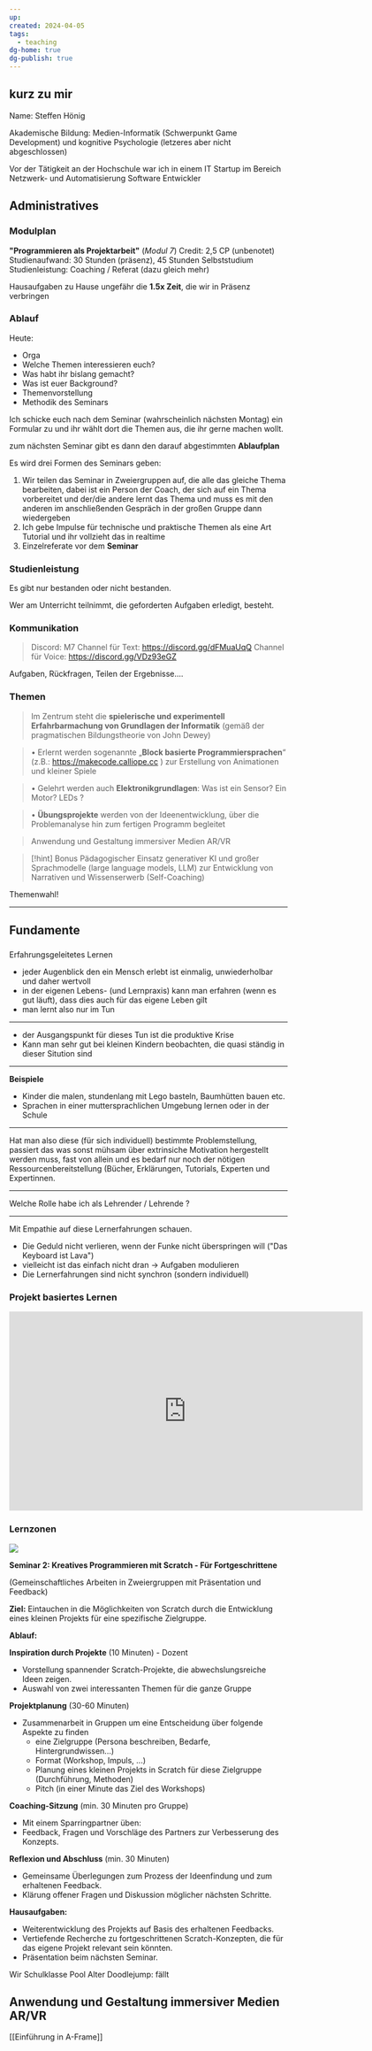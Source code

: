 ```yaml
---
up: 
created: 2024-04-05
tags:
  - teaching
dg-home: true
dg-publish: true
---
```



## kurz zu mir

Name: Steffen Hönig

Akademische Bildung: Medien-Informatik (Schwerpunkt Game Development) und kognitive Psychologie (letzeres aber nicht abgeschlossen)

Vor der Tätigkeit an der Hochschule war ich in einem IT Startup im Bereich Netzwerk- und Automatisierung Software Entwickler

## Administratives

### Modulplan

**"Programmieren als Projektarbeit"** (_Modul 7_)
Credit: 2,5 CP (unbenotet)
Studienaufwand: 30 Stunden (präsenz), 45 Stunden Selbststudium
Studienleistung: Coaching / Referat (dazu gleich mehr)

Hausaufgaben zu Hause ungefähr die **1.5x Zeit**, die wir in Präsenz verbringen

### Ablauf

Heute:

- Orga
- Welche Themen interessieren euch?
- Was habt ihr bislang gemacht?
- Was ist euer Background?
- Themenvorstellung
- Methodik des Seminars

Ich schicke euch nach dem Seminar (wahrscheinlich nächsten Montag) ein Formular zu und ihr wählt dort die Themen aus, die ihr gerne machen wollt.

zum nächsten Seminar gibt es dann den darauf abgestimmten **Ablaufplan**

Es wird drei Formen des Seminars geben:

1. Wir teilen das Seminar in Zweiergruppen auf, die alle das gleiche Thema bearbeiten, dabei ist ein Person der Coach, der sich auf ein Thema vorbereitet und der/die andere lernt das Thema und muss es mit den anderen im anschließenden Gespräch in der großen Gruppe dann wiedergeben
2. Ich gebe Impulse für technische und praktische Themen als eine Art Tutorial und ihr vollzieht das in realtime
3. Einzelreferate vor dem **Seminar**

### Studienleistung

Es gibt nur bestanden oder nicht bestanden.

Wer am Unterricht teilnimmt, die geforderten Aufgaben erledigt, besteht.

### Kommunikation

> Discord: M7
> Channel für Text: https://discord.gg/dFMuaUqQ
> Channel für Voice: https://discord.gg/VDz93eGZ

Aufgaben, Rückfragen, Teilen der Ergebnisse....

### Themen

> Im Zentrum steht die **spielerische und experimentell Erfahrbarmachung von Grundlagen der Informatik** (gemäß der pragmatischen Bildungstheorie von John Dewey)

> • Erlernt werden sogenannte „**Block basierte Programmiersprachen**“ (z.B.:
> https://makecode.calliope.cc )
> zur Erstellung von Animationen und kleiner Spiele

> • Gelehrt werden auch **Elektronikgrundlagen**: Was ist ein Sensor? Ein Motor? LEDs ?

> • **Übungsprojekte** werden von der Ideenentwicklung, über die Problemanalyse hin zum
> fertigen Programm begleitet

> Anwendung und Gestaltung immersiver Medien AR/VR

> [!hint] Bonus
> Pädagogischer Einsatz generativer KI und großer Sprachmodelle (large language models, LLM) zur Entwicklung von Narrativen und Wissenserwerb (Self-Coaching)

Themenwahl!

---

## Fundamente

###

Erfahrungsgeleitetes Lernen

- jeder Augenblick den ein Mensch erlebt ist einmalig, unwiederholbar und daher wertvoll
- in der eigenen Lebens- (und Lernpraxis) kann man erfahren (wenn es gut läuft), dass dies auch für das eigene Leben gilt
- man lernt also nur im Tun

---

- der Ausgangspunkt für dieses Tun ist die produktive Krise
- Kann man sehr gut bei kleinen Kindern beobachten, die quasi ständig in dieser Sitution sind

---

**Beispiele**

- Kinder die malen, stundenlang mit Lego basteln, Baumhütten bauen etc.
- Sprachen in einer muttersprachlichen Umgebung lernen oder in der Schule

---

Hat man also diese (für sich individuell) bestimmte Problemstellung, passiert das was sonst mühsam über extrinsiche Motivation hergestellt werden muss, fast von allein und es bedarf nur noch der nötigen Ressourcenbereitstellung (Bücher, Erklärungen, Tutorials, Experten und Expertinnen.

---

Welche Rolle habe ich als Lehrender / Lehrende ?

---

Mit Empathie auf diese Lernerfahrungen schauen.

- Die Geduld nicht verlieren, wenn der Funke nicht überspringen will ("Das Keyboard ist Lava")
- vielleicht ist das einfach nicht dran -> Aufgaben modulieren
- Die Lernerfahrungen sind nicht synchron (sondern individuell)

### Projekt basiertes Lernen

<iframe width="640" height="360" src="https://www.youtube.com/embed/qbVc-4k6ddc" title="YouTube video player" frameborder="0" allow="accelerometer; autoplay; clipboard-write; encrypted-media; gyroscope; picture-in-picture" allowfullscreen></iframe>

### Lernzonen

![](https://pads.eigenbaukombinat.de/uploads/aaa9968eabbbb460772658707.png)

**Seminar 2: Kreatives Programmieren mit Scratch - Für Fortgeschrittene**

(Gemeinschaftliches Arbeiten in Zweiergruppen mit Präsentation und Feedback)

**Ziel:** Eintauchen in die Möglichkeiten von Scratch durch die Entwicklung eines kleinen Projekts für eine spezifische Zielgruppe.

**Ablauf:**

**Inspiration durch Projekte** (10 Minuten) - Dozent

- Vorstellung spannender Scratch-Projekte, die abwechslungsreiche Ideen zeigen.
- Auswahl von zwei interessanten Themen für die ganze Gruppe

**Projektplanung** (30-60 Minuten)

- Zusammenarbeit in Gruppen um eine Entscheidung über folgende Aspekte zu finden
  - eine Zielgruppe (Persona beschreiben, Bedarfe, Hintergrundwissen...)
  - Format (Workshop, Impuls, ...)
  - Planung eines kleinen Projekts in Scratch für diese Zielgruppe (Durchführung, Methoden)
  - Pitch (in einer Minute das Ziel des Workshops)

**Coaching-Sitzung** (min. 30 Minuten pro Gruppe)

- Mit einem Sparringpartner üben:
- Feedback, Fragen und Vorschläge des Partners zur Verbesserung des Konzepts.

**Reflexion und Abschluss** (min. 30 Minuten)

- Gemeinsame Überlegungen zum Prozess der Ideenfindung und zum erhaltenen Feedback.
- Klärung offener Fragen und Diskussion möglicher nächsten Schritte.

**Hausaufgaben:**

- Weiterentwicklung des Projekts auf Basis des erhaltenen Feedbacks.
- Vertiefende Recherche zu fortgeschrittenen Scratch-Konzepten, die für das eigene Projekt relevant sein könnten.
- Präsentation beim nächsten Seminar.

Wir
Schulklasse
Pool
Alter
Doodlejump: fällt

## Anwendung und Gestaltung immersiver Medien AR/VR

[[Einführung in A-Frame]]
